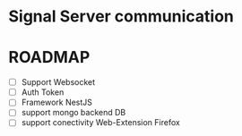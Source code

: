 Signal Server communication
=========

# ROADMAP

 - [ ] Support Websocket
 - [ ] Auth Token
 - [ ] Framework NestJS
 - [ ] support mongo backend DB
 - [ ] support conectivity Web-Extension Firefox
